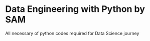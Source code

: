 # Data Engineering with Python by SAM 
All necessary of python codes required for Data Science journey
